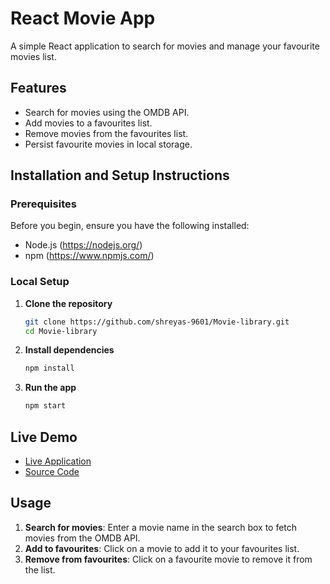 # React Movie App

A simple React application to search for movies and manage your favourite movies list.

## Features
- Search for movies using the OMDB API.
- Add movies to a favourites list.
- Remove movies from the favourites list.
- Persist favourite movies in local storage.

## Installation and Setup Instructions

### Prerequisites

Before you begin, ensure you have the following installed:
- Node.js (https://nodejs.org/)
- npm (https://www.npmjs.com/)

### Local Setup

1. **Clone the repository**
    ```bash
    git clone https://github.com/shreyas-9601/Movie-library.git
    cd Movie-library
    ```

2. **Install dependencies**
    ```bash
    npm install
    ```

3. **Run the app**
    ```bash
    npm start
    ```

## Live Demo

- [Live Application](https://warm-paletas-fdfdbd.netlify.app/)
- [Source Code](https://github.com/shreyas-9601/Movie-library)

## Usage

1. **Search for movies**: Enter a movie name in the search box to fetch movies from the OMDB API.
2. **Add to favourites**: Click on a movie to add it to your favourites list.
3. **Remove from favourites**: Click on a favourite movie to remove it from the list.

